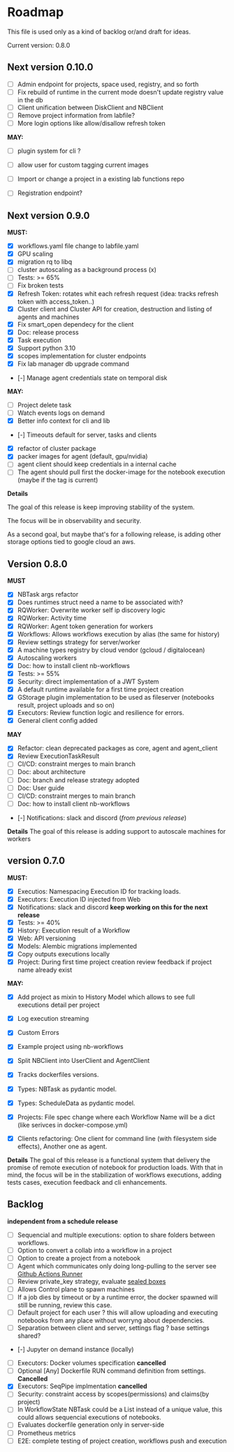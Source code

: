 # Roadmap

This file is used only as a kind of backlog or/and draft for ideas. 

Current version: 0.8.0

## Next version 0.10.0

- [ ] Admin endpoint for projects, space used, registry, and so forth
- [ ] Fix rebuild of runtime in the current mode doesn't update registry value in the db
- [ ] Client unification between DiskClient and NBClient
- [ ] Remove project information from labfile?
- [ ] More login options like allow/disallow refresh token

**MAY:**
- [ ] plugin system for cli ?
- [ ] allow user for custom tagging current images
- [ ] Import or change a project in a existing lab functions repo
- [ ] Registration endpoint?


## Next version 0.9.0

**MUST:**
- [x] workflows.yaml file change to labfile.yaml
- [x] GPU scaling
- [x] migration rq to libq
- [ ] cluster autoscaling as a background process (x)
- [ ] Tests: >= 65%
- [ ] Fix broken tests
- [x] Refresh Token: rotates whit each refresh request (idea: tracks refresh token with access_token..)
- [x] Cluster client and Cluster API for creation, destruction and listing of agents and machines
- [x] Fix smart_open dependecy for the client
- [x] Doc: release process
- [x] Task execution
- [x] Support python 3.10
- [x] scopes implementation for cluster endpoints
- [x] Fix lab manager db upgrade command
- [-] Manage agent credentials state on temporal disk


**MAY:**
- [ ] Project delete task
- [ ] Watch events logs on demand
- [x] Better info context for cli and lib
- [-] Timeouts default for server, tasks and clients
- [x] refactor of cluster package
- [x] packer images for agent (default, gpu/nvidia)
- [ ] agent client should keep credentials in a internal cache
- [ ] The agent should pull first the docker-image for the notebook execution (maybe if the tag is current)

**Details**

The goal of this release is keep improving stability of the system. 

The focus will be in observability and security. 

As a second goal, but maybe that's for a following release, is adding other storage options tied to google cloud an aws. 

## Version 0.8.0

**MUST**
- [x] NBTask args refactor 
- [x] Does runtimes struct need a name to be associated with? 
- [x] RQWorker: Overwrite worker self ip discovery logic
- [x] RQWorker: Activity time
- [x] RQWorker: Agent token generation for workers
- [x] Workflows: Allows workflows execution by alias (the same for history)
- [x] Review settings strategy for server/worker
- [x] A machine types registry by cloud vendor (gcloud / digitalocean)
- [x] Autoscaling workers
- [x] Doc: how to install client nb-workflows
- [x] Tests: >= 55%
- [x] Security: direct implementation of a JWT System
- [x] A default runtime available for a first time project creation
- [x] GStorage plugin implementation to be used as fileserver (notebooks result, project uploads and so on)
- [x] Executors: Review function logic and resilience for errors. 
- [x] General client config added

**MAY**
- [x] Refactor: clean deprecated packages as core, agent and agent_client
- [x] Review ExecutionTaskResult 
- [ ] CI/CD: constraint merges to main branch
- [ ] Doc: about architecture
- [ ] Doc: branch and release strategy adopted
- [ ] Doc: User guide
- [ ] CI/CD: constraint merges to main branch
- [ ] Doc: how to install client nb-workflows
- [-] Notifications: slack and discord (*from previous release*)

**Details**
The goal of this release is adding support to autoscale machines for workers


## version 0.7.0
**MUST:**

- [x] Executios: Namespacing Execution ID for tracking loads. 
- [x] Executors: Execution ID injected from Web 
- [x] Notifications: slack and discord **keep working on this for the next release**
- [x] Tests: >= 40%
- [x] History: Execution result of a Workflow
- [x] Web: API versioning
- [x] Models: Alembic migrations implemented
- [x] Copy outputs executions locally
- [x] Project: During first time project creation review feedback if project name already exist

**MAY:**

- [x] Add project as mixin to History Model which allows to see full executions detail per project
- [x] Log execution streaming
- [x] Custom Errors
- [x] Example project using nb-workflows
- [x] Split NBClient into UserClient and AgentClient
- [x] Tracks dockerfiles versions.
- [x] Types: NBTask as pydantic model.
- [x] Types: ScheduleData as pydantic model.
- [x] Projects: File spec change where each Workflow Name will be a dict (like serivces in docker-compose.yml)
- [x] Clients refactoring: One client for command line (with filesystem side effects), Another one as agent. 
 

**Details**
The goal of this release is a functional system that delivery the promise of remote execution of notebook for production loads.
With that in mind, the focus will be in the stabilization of workflows executions, adding tests cases, execution feedback and cli enhancements.


## Backlog

**independent from a schedule release**

- [ ] Sequencial and multiple executions: option to share folders between workflows. 
- [ ] Option to convert a collab into a workflow in a project 
- [ ] Option to create a project from a notebook
- [ ] Agent which communicates only doing long-pulling to the server see [Github Actions Runner](https://github.com/actions/runner) 
- [ ] Review private_key strategy, evaluate [sealed boxes](https://libsodium.gitbook.io/doc/public-key_cryptography/sealed_boxes) 
- [ ] Allows Control plane to spawn machines
- [ ] If a job dies by timeout or by a runtime error, the docker spawned will still be running, review this case. 
- [ ] Default project for each user ? this will allow uploading and executing notebooks from any place without worryng about dependencies. 
- [ ] Separation between client and server, settings flag ? base settings shared? 
- [-] Jupyter on demand instance (locally)
- [ ] Executors: Docker volumes specification **cancelled**
- [ ] Optional [Any] Dockerfile RUN command definition from settings. **Cancelled**
- [x] Executors: SeqPipe implmentation **cancelled**
- [ ] Security: constraint access by scopes(permissions) and claims(by project)
- [ ] In WorkflowState NBTask could be a List instead of a unique value, this could allows sequencial executions of notebooks. 
- [ ] Evaluates dockerfile generation only in server-side
- [ ] Prometheus metrics
- [ ] E2E: complete testing of project creation, workflows push and execution
